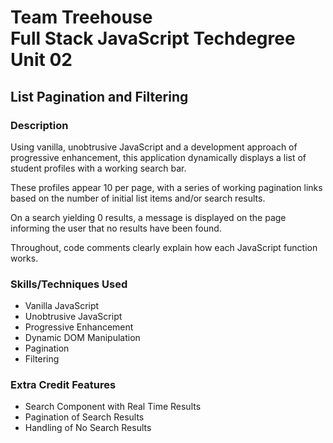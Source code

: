 # Team Treehouse<br>Full Stack JavaScript Techdegree<br>Unit 02

## List Pagination and Filtering

### Description

Using vanilla, unobtrusive JavaScript and a development approach of progressive enhancement, this application dynamically displays a list of student profiles with a working search bar.

These profiles appear 10 per page, with a series of working pagination links based on the number of initial list items and/or search results.

On a search yielding 0 results, a message is displayed on the page informing the user that no results have been found.

Throughout, code comments clearly explain how each JavaScript function works.

### Skills/Techniques Used

- Vanilla JavaScript
- Unobtrusive JavaScript
- Progressive Enhancement
- Dynamic DOM Manipulation
- Pagination
- Filtering

### Extra Credit Features

- Search Component with Real Time Results
- Pagination of Search Results
- Handling of No Search Results